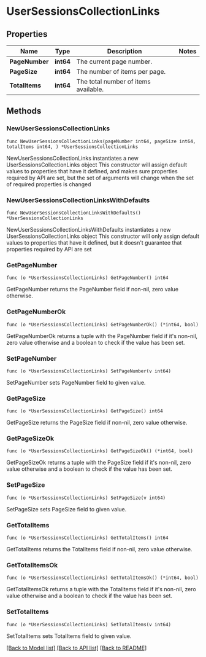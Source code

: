 # UserSessionsCollectionLinks

## Properties

Name | Type | Description | Notes
------------ | ------------- | ------------- | -------------
**PageNumber** | **int64** | The current page number. | 
**PageSize** | **int64** | The number of items per page. | 
**TotalItems** | **int64** | The total number of items available. | 

## Methods

### NewUserSessionsCollectionLinks

`func NewUserSessionsCollectionLinks(pageNumber int64, pageSize int64, totalItems int64, ) *UserSessionsCollectionLinks`

NewUserSessionsCollectionLinks instantiates a new UserSessionsCollectionLinks object
This constructor will assign default values to properties that have it defined,
and makes sure properties required by API are set, but the set of arguments
will change when the set of required properties is changed

### NewUserSessionsCollectionLinksWithDefaults

`func NewUserSessionsCollectionLinksWithDefaults() *UserSessionsCollectionLinks`

NewUserSessionsCollectionLinksWithDefaults instantiates a new UserSessionsCollectionLinks object
This constructor will only assign default values to properties that have it defined,
but it doesn't guarantee that properties required by API are set

### GetPageNumber

`func (o *UserSessionsCollectionLinks) GetPageNumber() int64`

GetPageNumber returns the PageNumber field if non-nil, zero value otherwise.

### GetPageNumberOk

`func (o *UserSessionsCollectionLinks) GetPageNumberOk() (*int64, bool)`

GetPageNumberOk returns a tuple with the PageNumber field if it's non-nil, zero value otherwise
and a boolean to check if the value has been set.

### SetPageNumber

`func (o *UserSessionsCollectionLinks) SetPageNumber(v int64)`

SetPageNumber sets PageNumber field to given value.


### GetPageSize

`func (o *UserSessionsCollectionLinks) GetPageSize() int64`

GetPageSize returns the PageSize field if non-nil, zero value otherwise.

### GetPageSizeOk

`func (o *UserSessionsCollectionLinks) GetPageSizeOk() (*int64, bool)`

GetPageSizeOk returns a tuple with the PageSize field if it's non-nil, zero value otherwise
and a boolean to check if the value has been set.

### SetPageSize

`func (o *UserSessionsCollectionLinks) SetPageSize(v int64)`

SetPageSize sets PageSize field to given value.


### GetTotalItems

`func (o *UserSessionsCollectionLinks) GetTotalItems() int64`

GetTotalItems returns the TotalItems field if non-nil, zero value otherwise.

### GetTotalItemsOk

`func (o *UserSessionsCollectionLinks) GetTotalItemsOk() (*int64, bool)`

GetTotalItemsOk returns a tuple with the TotalItems field if it's non-nil, zero value otherwise
and a boolean to check if the value has been set.

### SetTotalItems

`func (o *UserSessionsCollectionLinks) SetTotalItems(v int64)`

SetTotalItems sets TotalItems field to given value.



[[Back to Model list]](../README.md#documentation-for-models) [[Back to API list]](../README.md#documentation-for-api-endpoints) [[Back to README]](../README.md)


